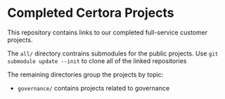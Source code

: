 # Completed Certora Projects

This repository contains links to our completed full-service customer projects.

The `all/` directory contrains submodules for the public projects.  Use `git
submodule update --init` to clone all of the linked repositories

The remaining directories group the projects by topic:

 - `governance/` contains projects related to governance


